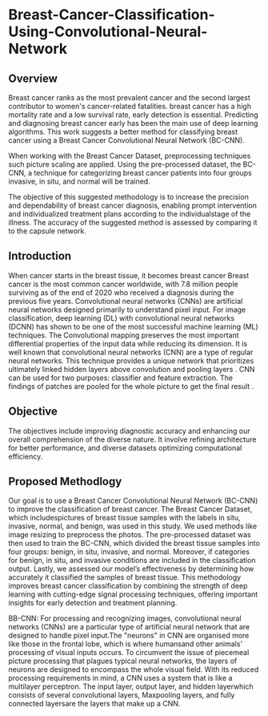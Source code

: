 # Breast-Cancer-Classification-Using-Convolutional-Neural-Network

## Overview
Breast cancer ranks as the most prevalent cancer and the second largest contributor to women's cancer-related fatalities. breast cancer has a high mortality rate and a low survival rate, early detection is essential. Predicting and diagnosing breast cancer early has been the main use of deep learning algorithms. This work suggests a better method for classifying breast cancer using a Breast Cancer Convolutional Neural Network (BC-CNN). 

When working with the Breast Cancer Dataset, preprocessing techniques such picture scaling are applied. Using the pre-processed dataset, the BC-CNN, a technique for categorizing breast cancer patients into four groups invasive, in situ, and normal will be trained.

The objective of this suggested methodology is to increase the precision and dependability of breast cancer diagnosis, enabling prompt intervention and individualized treatment plans according to the individualstage of the illness. The accuracy of the suggested method is assessed by comparing it to the capsule network.

## Introduction
When cancer starts in the breast tissue, it becomes breast cancer Breast cancer is the most common cancer worldwide, with 7.8 million people surviving as of the end of 2020 who received a diagnosis during the previous five years. Convolutional neural networks (CNNs) are artificial neural networks designed primarily to understand pixel input. For image classification, deep learning (DL) with convolutional neural networks (DCNN) has shown to be one of the most successful machine learning (ML) techniques. The Convolutional mapping preserves the most important differential properties of the input data while reducing its dimension. It is well known that convolutional neural networks (CNN) are a type of regular neural networks. This technique provides a unique network that prioritizes ultimately linked hidden layers above convolution and pooling layers . CNN can be used for two purposes: classifier and feature extraction. The findings of  patches are pooled for the whole picture to get the  final  result .

## Objective
The objectives include improving diagnostic accuracy and enhancing our overall comprehension of the diverse nature. It involve refining  architecture for better performance, and diverse datasets optimizing computational efficiency.

## Proposed Methodlogy

Our goal is to use a Breast Cancer Convolutional Neural Network (BC-CNN) to improve the classification of breast cancer. The Breast Cancer Dataset, which includespictures of breast tissue samples with the labels in situ, invasive, normal, and benign, was used in this study. We used methods like image resizing to preprocess the photos. The pre-processed dataset was then used to train the BC-CNN, which divided the breast tissue samples into four groups: benign, in situ, invasive, and normal. Moreover, if categories for benign, in situ, and invasive conditions are included in the classification output. Lastly, we assessed our model’s effectiveness by determining how accurately it classified the samples of breast tissue. This methodology improves breast cancer classification by combining the strength of deep learning with cutting-edge signal processing techniques, offering important insights for early detection and treatment planning.

BB-CNN: For processing and recognizing images, convolutional neural networks (CNNs) are a particular type of artificial neural network that are designed to handle pixel input.The "neurons" in CNN are organised more like those in the frontal lobe, which is where humansand other animals' processing of visual inputs occurs. To circumvent the issue of piecemeal picture processing that plagues typical neural networks, the layers of neurons are designed to encompass the whole visual field. With its reduced processing requirements in mind, a CNN uses a system that is like a multilayer perceptron. The input layer, output layer, and hidden layerwhich consists of several convolutional layers, Maxpooling layers, and fully connected layersare the layers that make up a CNN.
